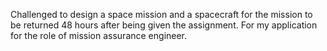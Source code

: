Challenged to design a space mission and a spacecraft for the mission to be returned 48 hours after being given the assignment. For my application for the role of mission assurance engineer.
